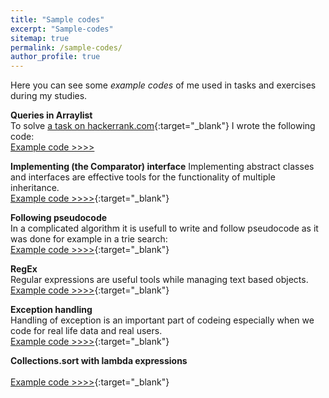 ```yaml
---
title: "Sample codes"
excerpt: "Sample-codes"
sitemap: true
permalink: /sample-codes/
author_profile: true
---
```

Here you can see some *example codes* of me used in tasks and exercises during my studies.

**Queries in Arraylist**<br>
To solve [a task on hackerrank.com](https://www.hackerrank.com/challenges/java-arraylist){:target="_blank"} I wrote the following code:<br>
 [Example code >>>>](https://pbesze.github.io/sample-codes/queries-in-arraylist.md)
	
	
**Implementing (the Comparator) interface**
Implementing abstract classes and interfaces are effective tools for the functionality of multiple inheritance.<br>
[Example code >>>>](https://pbesze.github.io/sample-codes/implements-comparator){:target="_blank"}
  <br>
	

**Following pseudocode** <br>
In a complicated algorithm it is usefull to write and follow pseudocode as it was done for example in a trie search:<br>
 [Example code >>>>](https://pbesze.github.io/sample-codes/following-pseudocode.md){:target="_blank"}

**RegEx** <br>
Regular expressions are useful tools while managing text based objects.<br>
 [Example code >>>>](https://pbesze.github.io/sample-codes/regex.md){:target="_blank"}
 
**Exception handling** <br>
Handling of exception is an important part of codeing especially when we code for real life data and  real users.<br>
 [Example code >>>>](https://pbesze.github.io/sample-codes/exception-handling.md){:target="_blank"}
	

 **Collections.sort with lambda expressions**<br>
 <br>
  [Example code >>>>](https://pbesze.github.io/sample-codes/sort-with-lambda-expressions.md){:target="_blank"}

	

